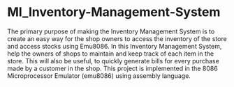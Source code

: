 # MI_Inventory-Management-System

The primary purpose of making the Inventory Management System is to create an easy
way for the shop owners to access the inventory of the store and access stocks using
Emu8086.
In this Inventory Management System, help the owners of shops to maintain and keep
track of each item in the store. This will also be useful, to quickly generate bills for every
purchase made by a customer in the shop.
This project is implemented in the 8086 Microprocessor Emulator (emu8086) using
assembly language.
